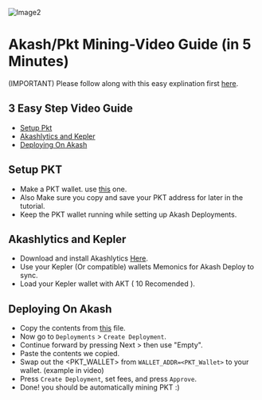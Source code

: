 ![Image2](https://user-images.githubusercontent.com/79159130/131248966-36ae0d51-6def-4693-8165-3d680b37cb30.png)



# Akash/Pkt Mining-Video Guide (in 5 Minutes)
(IMPORTANT) Please follow along with this easy explination 
first [here](https://youtu.be/TKkByGqOTiU).
## 3 Easy Step Video Guide
 
 - [Setup Pkt](#Setup-Pkt)
 - [Akashlytics and Kepler](#Akashlytics-and-Kepler )
 - [Deploying On Akash](#Deploying-On-Akash)
## Setup PKT
 - Make a PKT wallet. use [this](https://pkt.cash/wallet/#setup) one. 
 - Also Make sure you copy and save your PKT address for later in the tutorial.
 - Keep the PKT wallet running while setting up Akash Deployments.
 
## Akashlytics and Kepler

 - Download and install Akashlytics [Here](https://www.akashlytics.com/deploy).
 - Use your Kepler (Or compatible) wallets Memonics for Akash Deploy to sync.
 - Load your Kepler wallet with AKT ( 10 Recomended ).

## Deploying On Akash

 - Copy the contents from [this](https://github.com/ovrclk/pkt-miner/blob/main/deploy.yaml) file.
 - Now go to `Deployments` > `Create Deployment`.
 - Continue forward by pressing Next > then use "Empty".
 - Paste the contents we copied.
 - Swap out the <PKT_WALLET> from `WALLET_ADDR=<PKT_Wallet>` to your wallet. (example in video)
 - Press `Create Deployment`, set fees, and press `Approve`.
 - Done! you should be automatically mining PKT :)
 

